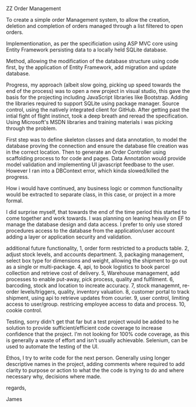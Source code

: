 ZZ Order Management

To create a simple order Management system, to allow the creation, deletion and completion of orders managed through a list filtered to open orders.

Implementionation, as per the specificiation using ASP MVC core using Entity Framework persisting data to a locally held SQLite database.

Method, allowing the modification of the database structure using code first, by the application of Entity Framework, add migration and update database.

Progress, my approach (albeit slow going, picking up speed towards the end of the process) was to open a new project in visual studio, this gave the basis for the projecting including JavaScript libraries like Bootstrap. Adding the libraries required to support SQLite using package manager. Source control, using the natively integrated client for GitHub.  After getting past the intial fight of flight instinct, took a deep breath and reread the specification.  Using Microsoft's MSDN libraries and training materials i was picking through the problem. 

First step was to define skeleton classes and data annotation, to model the database proving the connection and ensure the database file creation was in the correct location.  Then to generate an Order Controller using scaffolding process to for code and pages. Data Annotation would provide model validation and implementing UI javascript feedbase to the user.  However I ran into a DBContext error, which kinda slowed/killed the progress.

How i would have continued, any business logic or common functionailty would be extracted to separate class, in this case, or project in a more formal.

I did surprise myself, that towards the end of the time period this started to come together and work towards.  I was planning on leaning heavily on EF to manage the database design and data access.  I prefer to only use stored procedures access to the database from the application/user account adding a layer or application security and validation.

additional future functionality,
1, order form restricted to a products table.
2, adjust stock levels, and accounts department.
3, packaging management, select box type for dimensions and weight, allowing the shipment to go out as a single or multi-package.
4, api, to book logistics to book parcel collection and retrieve cost of delivery.
5, Warehouse management, add processes to enable put-away, pick process, quality and fulfilment.
6, barcoding, stock and location to increate accuracy.
7, stock managemnt, re-order levels/triggers, quality, inventory valuation.
8, customer portal to track shipment, using api to retrieve updates from courier.
9, user control, limiting access to user/group.  restricing employee access to data and process.
10, cookie control.

Testing, sorry didn't get that far but a test project would be added to he solution to provide sufficient/efficient code coverage to increase confidence that the project.  I'm not looking for 100% code coverage, as this is generally a waste of effort and isn't usually achievable.  Selenium, can be used to automate the testing of the UI.

Ethos, I try to write code for the next person.  Generally using longer descriptive names in the project, adding comments where required to add clarity to purpose or action to what the the code is trying to do and where necessary why, decisions where made.

regards,

James
